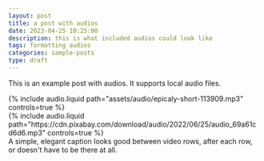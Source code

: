 ```yaml
---
layout: post
title: a post with audios
date: 2023-04-25 10:25:00
description: this is what included audios could look like
tags: formatting audios
categories: sample-posts
type: draft
---
```


This is an example post with audios. It supports local audio files.

<div class="row mt-3">
    <div class="col-sm mt-3 mt-md-0">
        {% include audio.liquid path="assets/audio/epicaly-short-113909.mp3" controls=true %}
    </div>
    <div class="col-sm mt-3 mt-md-0">
        {% include audio.liquid path="https://cdn.pixabay.com/download/audio/2022/06/25/audio_69a61cd6d6.mp3" controls=true %}
    </div>
</div>
<div class="caption">
    A simple, elegant caption looks good between video rows, after each row, or doesn't have to be there at all.
</div>
